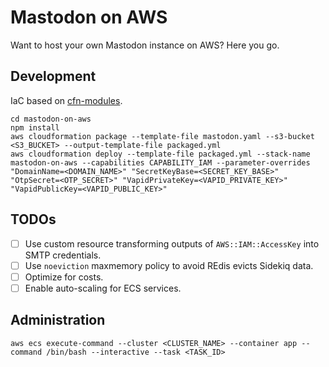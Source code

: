 # Mastodon on AWS

Want to host your own Mastodon instance on AWS? Here you go.

## Development

IaC based on [cfn-modules](https://github.com/cfn-modules/docs).

```
cd mastodon-on-aws
npm install
aws cloudformation package --template-file mastodon.yaml --s3-bucket <S3_BUCKET> --output-template-file packaged.yml
aws cloudformation deploy --template-file packaged.yml --stack-name mastodon-on-aws --capabilities CAPABILITY_IAM --parameter-overrides "DomainName=<DOMAIN_NAME>" "SecretKeyBase=<SECRET_KEY_BASE>" "OtpSecret=<OTP_SECRET>" "VapidPrivateKey=<VAPID_PRIVATE_KEY>" "VapidPublicKey=<VAPID_PUBLIC_KEY>"
```

## TODOs

-[ ] Use custom resource transforming outputs of `AWS::IAM::AccessKey` into SMTP credentials.
-[ ] Use `noeviction` maxmemory policy to avoid REdis evicts Sidekiq data.
-[ ] Optimize for costs.
-[ ] Enable auto-scaling for ECS services.

## Administration

```
aws ecs execute-command --cluster <CLUSTER_NAME> --container app --command /bin/bash --interactive --task <TASK_ID>
```
